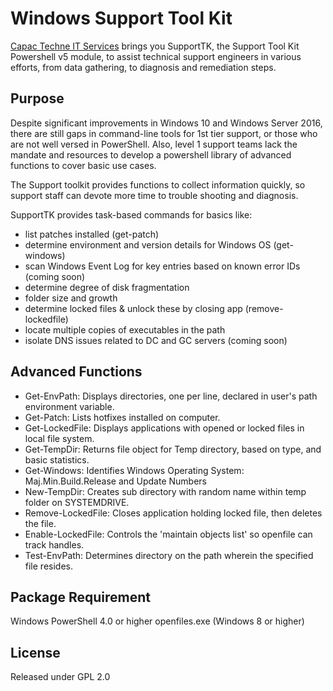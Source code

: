 Windows Support Tool Kit
========================

[Capac Techne IT Services](https://www.facebook.com/pg/Capac-Techne-Servicios-Informatico-253256362049018) brings you SupportTK, the Support Tool Kit Powershell v5 module, to assist technical support engineers in various efforts, from data gathering, to diagnosis and remediation steps. 

Purpose
-------

Despite significant improvements in Windows 10 and Windows Server 2016, there are 
still gaps in command-line tools for 1st tier support, or those who are not well 
versed in PowerShell. Also, level 1 support teams lack the mandate and resources 
to develop a powershell library of advanced functions to cover basic use cases. 

The Support toolkit provides functions to collect information quickly, so support 
staff can devote more time to trouble shooting and diagnosis. 

SupportTK provides task-based commands for basics like:

- list patches installed (get-patch)
- determine environment and version details for Windows OS (get-windows)
- scan Windows Event Log for key entries based on known error IDs (coming soon)
- determine degree of disk fragmentation
- folder size and growth
- determine locked files & unlock these by closing app (remove-lockedfile)
- locate multiple copies of executables in the path
- isolate DNS issues related to DC and GC servers (coming soon)



Advanced Functions
------------------

- Get-EnvPath: Displays directories, one per line, declared in user's path environment variable.
- Get-Patch: Lists hotfixes installed on computer.
- Get-LockedFile: Displays applications with opened or locked files in local file system.
- Get-TempDir: Returns file object for Temp directory, based on type, and basic statistics.
- Get-Windows: Identifies Windows Operating System: Maj.Min.Build.Release and Update Numbers
- New-TempDir: Creates sub directory with random name within temp folder on SYSTEMDRIVE.
- Remove-LockedFile: Closes application holding locked file, then deletes the file.
- Enable-LockedFile: Controls the 'maintain objects list' so openfile can track handles.
- Test-EnvPath: Determines directory on the path wherein the specified file resides.


Package Requirement
-------------------

Windows PowerShell 4.0 or higher
openfiles.exe (Windows 8 or higher)


License
-------

Released under GPL 2.0





